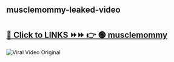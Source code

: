 
 ## musclemommy-leaked-video 

# <h2><a href="https://clipsfans.com/musclemommy&ref=git">🔗 Click to LINKS ⏩⏩ 👉 🟢 musclemommy </a></h2>

<a href="https://clipsfans.com/musclemommy&ref=git" rel="nofollow" data-target="animated-image.originalLink"><img src="https://i.ibb.co.com/xMMVF88/686577567.gif" alt="Viral Video Original" style="max-width: 100%; display: inline-block;" data-target="animated-image.originalImage"></a>
